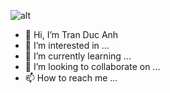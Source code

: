 ![alt](https://user-images.githubusercontent.com/75102477/137795477-08e5e160-e776-4eed-bc48-b51f22059651.png) 
- 👋 Hi, I’m Tran Duc Anh
- 👀 I’m interested in ...
- 🌱 I’m currently learning ...
- 💞️ I’m looking to collaborate on ...
- 📫 How to reach me ...

<!---
anhtran123-max/anhtran123-max is a ✨ special ✨ repository because its `README.md` (this file) appears on your GitHub profile.
You can click the Preview link to take a look at your changes.
--->

